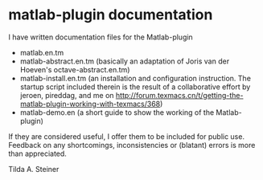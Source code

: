 # matlab-plugin documentation

I have written documentation files for the Matlab-plugin
  * matlab.en.tm
  * matlab-abstract.en.tm (basically an adaptation of Joris van der Hoeven's octave-abstract.en.tm)
  * matlab-install.en.tm (an installation and configuration instruction. 
    The startup script included therein is the result of a collaborative effort by jeroen, pireddag, 
    and me on http://forum.texmacs.cn/t/getting-the-matlab-plugin-working-with-texmacs/368)
  * matlab-demo.en (a short guide to show the working of the Matlab-plugin)

If they are considered useful, I offer them to be included for public use.
Feedback on any shortcomings, inconsistencies or (blatant) errors is more than appreciated.

Tilda A. Steiner
